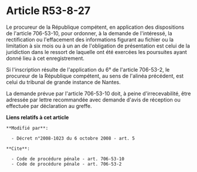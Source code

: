 # Article R53-8-27

Le procureur de la République compétent, en application des dispositions de l'article 706-53-10, pour ordonner, à la demande
de l'intéressé, la rectification ou l'effacement des informations figurant au fichier ou la limitation à six mois ou à un an
de l'obligation de présentation est celui de la juridiction dans le ressort de laquelle ont été exercées les poursuites ayant
donné lieu à cet enregistrement. 

Si l'inscription résulte de l'application du 6° de l'article 706-53-2, le procureur de la République compétent, au sens de
l'alinéa précédent, est celui du tribunal de grande instance de Nantes. 

La demande prévue par l'article 706-53-10 doit, à peine d'irrecevabilité, être adressée par lettre recommandée avec demande
d'avis de réception ou effectuée par déclaration au greffe.

**Liens relatifs à cet article**

	**Modifié par**:

	  - Décret n°2008-1023 du 6 octobre 2008 - art. 5

	**Cite**:

	  - Code de procédure pénale - art. 706-53-10
	  - Code de procédure pénale - art. 706-53-2
